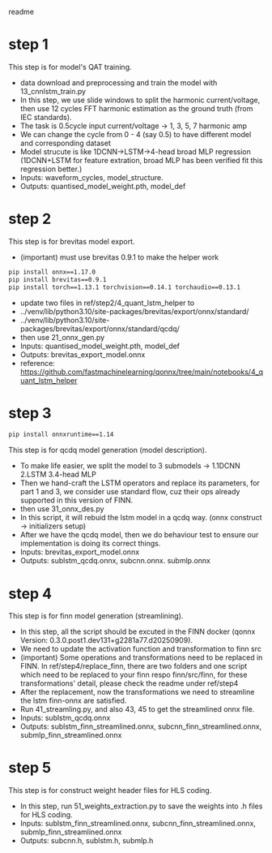 readme
# step 1
This step is for model's QAT training.
- data download and preprocessing and train the model with 13_cnnlstm_train.py
- In this step, we use slide windows to split the harmonic current/voltage, then use 12 cycles FFT harmonic estimation as the ground truth (from IEC standards).
- The task is 0.5cycle input current/voltage -> 1, 3, 5, 7 harmonic amp
- We can change the cycle from 0 - 4 (say 0.5) to have different model and corresponding dataset
- Model strucute is like 1DCNN->LSTM->4-head broad MLP regression (1DCNN+LSTM for feature extration, broad MLP has been verified fit this regression better.)
- Inputs: waveform_cycles, model_structure.
- Outputs: quantised_model_weight.pth, model_def 
# step 2
This step is for brevitas model export.
- (important) must use brevitas 0.9.1 to make the helper work
```bash
pip install onnx==1.17.0
pip install brevitas==0.9.1
pip install torch==1.13.1 torchvision==0.14.1 torchaudio==0.13.1
```
- update two files in ref/step2/4_quant_lstm_helper to
- ../venv/lib/python3.10/site-packages/brevitas/export/onnx/standard/
- ../venv/lib/python3.10/site-packages/brevitas/export/onnx/standard/qcdq/
- then use 21_onnx_gen.py
- Inputs: quantised_model_weight.pth, model_def
- Outputs: brevitas_export_model.onnx 
- reference: https://github.com/fastmachinelearning/qonnx/tree/main/notebooks/4_quant_lstm_helper
# step 3
```bash
pip install onnxruntime==1.14
```
This step is for qcdq model generation (model description).
- To make life easier, we split the model to 3 submodels -> 1.1DCNN 2.LSTM 3.4-head MLP
- Then we hand-craft the LSTM operators and replace its parameters, for part 1 and 3, we consider use standard flow, cuz their ops already supported in this version of FINN.
- then use 31_onnx_des.py
- In this script, it will rebuid the lstm model in a qcdq way. (onnx construct -> initializers setup)
- After we have the qcdq model, then we do behaviour test to ensure our implementation is doing its correct things.
- Inputs: brevitas_export_model.onnx
- Outputs: sublstm_qcdq.onnx, subcnn.onnx. submlp.onnx
# step 4
This step is for finn model generation (streamlining).
- In this step, all the script should be excuted in the FINN docker (qonnx
Version: 0.3.0.post1.dev131+g2281a77.d20250909).
- We need to update the activation function and transformation to finn src
- (important) Some operations and transformations need to be replaced in FINN. In ref/step4/replace_finn, there are two folders and one script which need to be replaced to your finn respo finn/src/finn, for these transformations' detail, please check the readme under ref/step4
- After the replacement, now the transformations we need to streamline the lstm finn-onnx are satisfied.
- Run 41_streamling.py, and also 43, 45 to get the streamlined onnx file.
- Inputs: sublstm_qcdq.onnx
- Outputs: sublstm_finn_streamlined.onnx, subcnn_finn_streamlined.onnx, submlp_finn_streamlined.onnx
# step 5
This step is for construct weight header files for HLS coding.
- In this step, run 51_weights_extraction.py to save the weights into .h files for HLS coding.
- Inputs: sublstm_finn_streamlined.onnx, subcnn_finn_streamlined.onnx, submlp_finn_streamlined.onnx
- Outputs: subcnn.h, sublstm.h, submlp.h